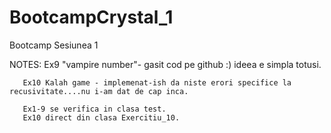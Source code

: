 # BootcampCrystal_1
Bootcamp Sesiunea 1


NOTES: Ex9 "vampire number"- gasit cod pe github :) ideea e simpla totusi.

       Ex10 Kalah game - implemenat-ish da niste erori specifice la recusivitate....nu i-am dat de cap inca.
       
       Ex1-9 se verifica in clasa test.
       Ex10 direct din clasa Exercitiu_10.

